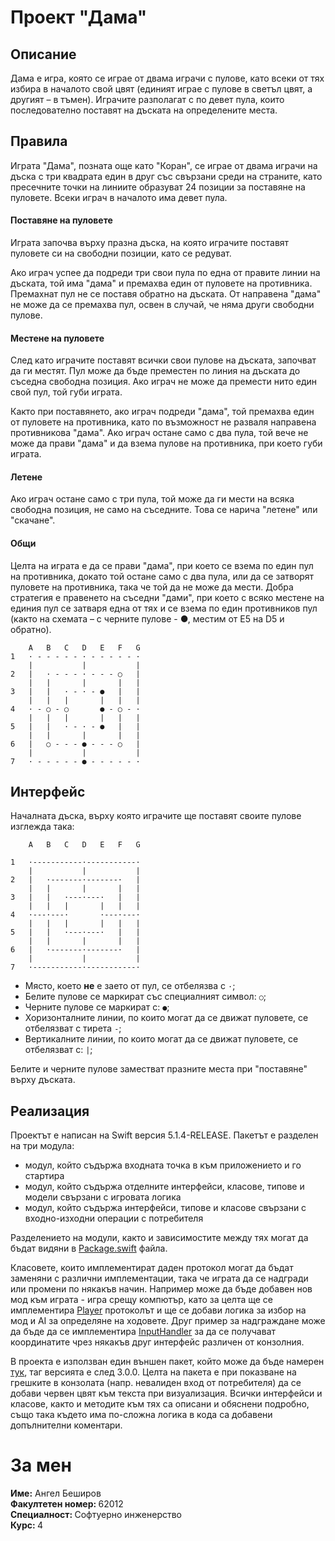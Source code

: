 # Проект "Дама"

## Описание
Дама е игра, която се играе от двама играчи с пулове, като всеки от тях избира в началото свой цвят (единият играе с пулове в светъл цвят, а другият – в тъмен). Играчите разполагат с по девет пула, които последователно поставят на дъската на определените места.

## Правила
Играта "Дама", позната още като "Коран", се играе от двама играчи на дъска с три квадрата един в друг със свързани среди на страните, като пресечните точки на линиите образуват 24 позиции за поставяне на пуловете. Всеки играч в началото има девет пула.

#### Поставяне на пуловете
Играта започва върху празна дъска, на която играчите поставят пуловете си на свободни позиции, като се редуват.

Ако играч успее да подреди три свои пула по една от правите линии на дъската, той има "дама" и премахва един от пуловете на противника. Премахнат пул не се поставя обратно на дъската. От направена "дама" не може да се премахва пул, освен в случай, че няма други свободни пулове.

#### Местене на пуловете
След като играчите поставят всички свои пулове на дъската, започват да ги местят. Пул може да бъде преместен по линия на дъската до съседна свободна позиция. Ако играч не може да премести нито един свой пул, той губи играта.

Както при поставянето, ако играч подреди "дама", той премахва един от пуловете на противника, като по възможност не разваля направена противникова "дама". Ако играч остане само с два пула, той вече не може да прави "дама" и да взема пулове на противника, при което губи играта.

#### Летене
Ако играч остане само с три пула, той може да ги мести на всяка свободна позиция, не само на съседните. Това се нарича "летене" или "скачане".

#### Общи
Целта на играта е да се прави "дама", при което се взема по един пул на противника, докато той остане само с два пула, или да се затворят пуловете на противника, така че той да не може да мести.
Добра стратегия е правенето на съседни "дами", при което с всяко местене на единия пул се затваря една от тях и се взема по един противников пул (както на схемата – с черните пулове - ●, местим от Е5 на D5 и обратно).
```
    A   B   C   D   E   F   G
1   · - - - - - · - - - - - ·
    |           |           |
2   |   · - - - · - - - ○   |
    |   |       |       |   |
3   |   |   · - · - ●   |   |
    |   |   |       |   |   |
4   · - ○ - ○       ● - ○ - ·
    |   |   |       |   |   |
5   |   |   · - · - ●   |   |
    |   |       |       |   |
6   |   ○ - - - ● - - - ○   |
    |           |           |
7   · - - - - - ● - - - - - ·
```

## Интерфейс
Началната дъска, върху която играчите ще поставят своите пулове изглежда така:
```
    A   B   C   D   E   F   G
   
1   ·-----------·-----------·
    |           |           |
2   |   ·-------·-------·   |
    |   |       |       |   |
3   |   |   ·---·---·   |   |
    |   |   |       |   |   |
4   ·---·---·       ·---·---·
    |   |   |       |   |   |
5   |   |   ·---·---·   |   |
    |   |       |       |   |
6   |   ·-------·-------·   |
    |           |           |
7   ·-----------·-----------·
```

* Място, което **не** е заето от пул, се отбелязва с `·`;
* Белите пулове се маркират със специалният символ: `○`;
* Черните пулове се маркират с: `●`;
* Хоризонталните линии, по които могат да се движат пуловете, се отбелязват с тирета `-`;
* Вертикалните линии, по които могат да се движат пуловете, се отбелязват с: `|`;

Белите и черните пулове заместват празните места при "поставяне" върху дъската.

## Реализация
Проектът е написан на Swift версия 5.1.4-RELEASE. Пакетът е разделен на три модула:
* модул, който съдържа входната точка в към приложението и го стартира
* модул, който съдържа отделните интерфейси, класове, типове и модели свързани с игровата логика
* модул, който съдържа интерфейси, типове и класове свързани с входно-изходни операции с потребителя

Разделението на модули, както и зависимостите между тях могат да бъдат видяни в [Package.swift](https://github.com/angelbeshirov/nine-mens-morris/blob/master/Game/Package.swift) файла.

Класовете, които имплементират даден протoкол могат да бъдат заменяни с различни имплементации, така че играта да се надгради или промени по някакъв начин. Например може да бъде добавен нов мод към играта - игра срещу компютър, като за целта ще се имплементира [Player](https://github.com/angelbeshirov/nine-mens-morris/blob/master/Game/Sources/GameModule/Player.swift) протоколът и ще се добави логика за избор на мод и AI за определяне на ходовете. Друг пример за надграждане може да бъде да се имплементира [InputHandler](https://github.com/angelbeshirov/nine-mens-morris/blob/master/Game/Sources/IOModule/InputHandler.swift) за да се получават координатите чрез някакъв друг интерфейс различен от конзолния. 

В проекта е използван един външен пакет, който може да бъде намерен [тук](https://github.com/onevcat/Rainbow), таг версията е след 3.0.0. Целта на пакета е при показване на грешките в конзолата (напр. невалиден вход от потребителя) да се добави червен цвят към текста при визуализация. Всички интерфейси и класове, както и методите към тях са описани и обяснени подробно, също така където има по-сложна логика в кода са добавени допълнителни коментари. 

# За мен
<b>Име:</b> Ангел Беширов <br />
<b>Факултетен номер: </b> 62012 <br />
<b>Специалност: </b> Софтуерно инженерство <br />
<b>Курс: </b> 4 <br />
